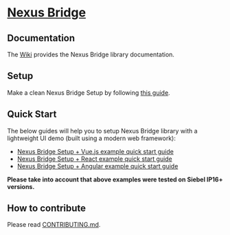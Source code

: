# [Nexus Bridge](https://pro.ideaportriga.com/offers/siebel-nexus19)

## Documentation

The [Wiki](/../../wiki) provides the Nexus Bridge library documentation.

## Setup

Make a clean Nexus Bridge Setup by following [this guide](/../../wiki/Setup-Nexus-Bridge).

## Quick Start

The below guides will help you to setup Nexus Bridge library with a lightweight UI demo (built using a modern web framework):
- [Nexus Bridge Setup + Vue.js example quick start guide](/examples/VUE.JS%20Examples/Demo%20Example/readme.md)
- [Nexus Bridge Setup + React example quick start guide](/examples/REACT%20Examples/Demo%20Example/readme.md)
- [Nexus Bridge Setup + Angular example quick start guide](/examples/ANGULAR%20Examples/SR%20Form%20Applet/README.md)

**Please take into account that above examples were tested on Siebel IP16+ versions.**

## How to contribute

Please read [CONTRIBUTING.md](CONTRIBUTING.md).
